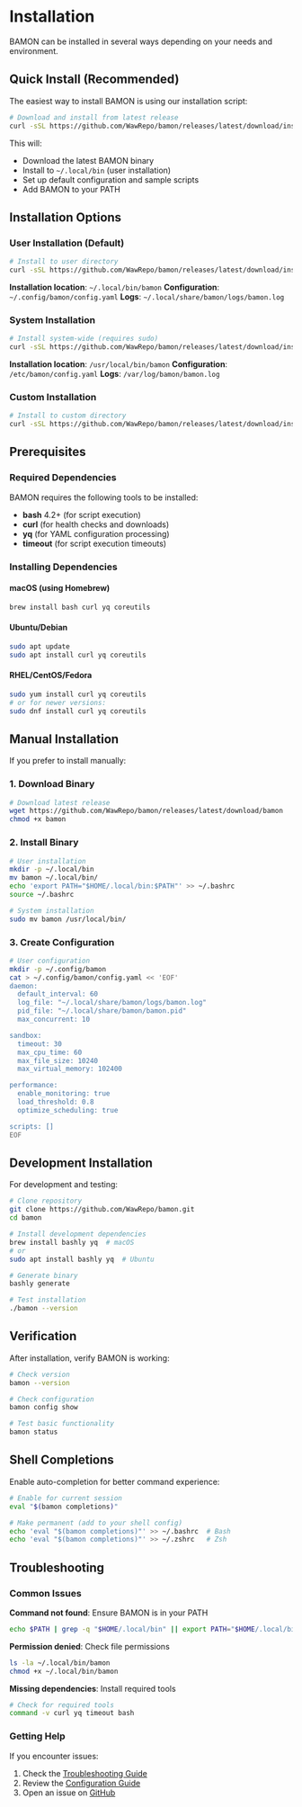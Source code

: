 # Installation

BAMON can be installed in several ways depending on your needs and environment.

## Quick Install (Recommended)

The easiest way to install BAMON is using our installation script:

```bash
# Download and install from latest release
curl -sSL https://github.com/WawRepo/bamon/releases/latest/download/install-repo.sh | bash
```

This will:
- Download the latest BAMON binary
- Install to `~/.local/bin` (user installation)
- Set up default configuration and sample scripts
- Add BAMON to your PATH

## Installation Options

### User Installation (Default)

```bash
# Install to user directory
curl -sSL https://github.com/WawRepo/bamon/releases/latest/download/install-repo.sh | bash
```

**Installation location**: `~/.local/bin/bamon`
**Configuration**: `~/.config/bamon/config.yaml`
**Logs**: `~/.local/share/bamon/logs/bamon.log`

### System Installation

```bash
# Install system-wide (requires sudo)
curl -sSL https://github.com/WawRepo/bamon/releases/latest/download/install-repo.sh | bash -s -- --system
```

**Installation location**: `/usr/local/bin/bamon`
**Configuration**: `/etc/bamon/config.yaml`
**Logs**: `/var/log/bamon/bamon.log`

### Custom Installation

```bash
# Install to custom directory
curl -sSL https://github.com/WawRepo/bamon/releases/latest/download/install-repo.sh | bash -s -- --prefix=/opt/bamon
```

## Prerequisites

### Required Dependencies

BAMON requires the following tools to be installed:

- **bash** 4.2+ (for script execution)
- **curl** (for health checks and downloads)
- **yq** (for YAML configuration processing)
- **timeout** (for script execution timeouts)

### Installing Dependencies

#### macOS (using Homebrew)

```bash
brew install bash curl yq coreutils
```

#### Ubuntu/Debian

```bash
sudo apt update
sudo apt install curl yq coreutils
```

#### RHEL/CentOS/Fedora

```bash
sudo yum install curl yq coreutils
# or for newer versions:
sudo dnf install curl yq coreutils
```

## Manual Installation

If you prefer to install manually:

### 1. Download Binary

```bash
# Download latest release
wget https://github.com/WawRepo/bamon/releases/latest/download/bamon
chmod +x bamon
```

### 2. Install Binary

```bash
# User installation
mkdir -p ~/.local/bin
mv bamon ~/.local/bin/
echo 'export PATH="$HOME/.local/bin:$PATH"' >> ~/.bashrc
source ~/.bashrc

# System installation
sudo mv bamon /usr/local/bin/
```

### 3. Create Configuration

```bash
# User configuration
mkdir -p ~/.config/bamon
cat > ~/.config/bamon/config.yaml << 'EOF'
daemon:
  default_interval: 60
  log_file: "~/.local/share/bamon/logs/bamon.log"
  pid_file: "~/.local/share/bamon/bamon.pid"
  max_concurrent: 10

sandbox:
  timeout: 30
  max_cpu_time: 60
  max_file_size: 10240
  max_virtual_memory: 102400

performance:
  enable_monitoring: true
  load_threshold: 0.8
  optimize_scheduling: true

scripts: []
EOF
```

## Development Installation

For development and testing:

```bash
# Clone repository
git clone https://github.com/WawRepo/bamon.git
cd bamon

# Install development dependencies
brew install bashly yq  # macOS
# or
sudo apt install bashly yq  # Ubuntu

# Generate binary
bashly generate

# Test installation
./bamon --version
```

## Verification

After installation, verify BAMON is working:

```bash
# Check version
bamon --version

# Check configuration
bamon config show

# Test basic functionality
bamon status
```

## Shell Completions

Enable auto-completion for better command experience:

```bash
# Enable for current session
eval "$(bamon completions)"

# Make permanent (add to your shell config)
echo 'eval "$(bamon completions)"' >> ~/.bashrc  # Bash
echo 'eval "$(bamon completions)"' >> ~/.zshrc   # Zsh
```

## Troubleshooting

### Common Issues

**Command not found**: Ensure BAMON is in your PATH
```bash
echo $PATH | grep -q "$HOME/.local/bin" || export PATH="$HOME/.local/bin:$PATH"
```

**Permission denied**: Check file permissions
```bash
ls -la ~/.local/bin/bamon
chmod +x ~/.local/bin/bamon
```

**Missing dependencies**: Install required tools
```bash
# Check for required tools
command -v curl yq timeout bash
```

### Getting Help

If you encounter issues:

1. Check the [Troubleshooting Guide](https://wawrepo.github.io/bamon/troubleshooting/)
2. Review the [Configuration Guide](https://wawrepo.github.io/bamon/configuration/)
3. Open an issue on [GitHub](https://github.com/WawRepo/bamon/issues)
